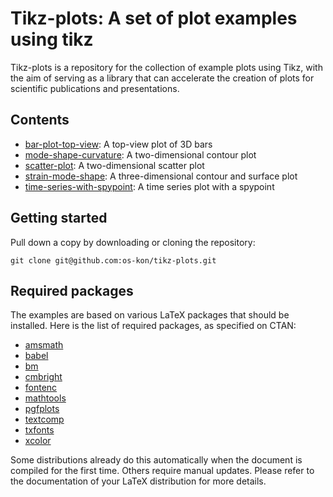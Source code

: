 # Tikz-plots: A set of plot examples using tikz

Tikz-plots is a repository for the collection of example plots using Tikz, with the aim of serving as a library that can accelerate the creation of plots for scientific publications and presentations.

## Contents

- [bar-plot-top-view](https://github.com/os-kon/tikz-plots/tree/main/bar-plot-top-view): A top-view plot of 3D bars
- [mode-shape-curvature](https://github.com/os-kon/tikz-plots/tree/main/mode-shape-curvature): A two-dimensional contour plot
- [scatter-plot](https://github.com/os-kon/tikz-plots/tree/main/scatter-plot): A two-dimensional scatter plot
- [strain-mode-shape](https://github.com/os-kon/tikz-plots/tree/main/strain-mode-shape): A three-dimensional contour and surface plot
- [time-series-with-spypoint](https://github.com/os-kon/tikz-plots/tree/main/time-series-with-spypoint): A time series plot with a spypoint 

## Getting started
Pull down a copy by downloading or cloning the repository:

```shell
git clone git@github.com:os-kon/tikz-plots.git
```


## Required packages

The examples are based on various LaTeX packages that should be installed. Here is the list of required packages, as specified on CTAN:

- [amsmath](https://ctan.org/pkg/amsmath)
- [babel](https://ctan.org/pkg/babel)
- [bm](https://ctan.org/pkg/bm)
- [cmbright](https://ctan.org/pkg/cmbright)
- [fontenc](https://ctan.org/pkg/fontenc)
- [mathtools](https://ctan.org/pkg/mathtools)
- [pgfplots](https://ctan.org/pkg/pgfplots)
- [textcomp](https://ctan.org/pkg/textcomp)
- [txfonts](https://ctan.org/pkg/txfonts)
- [xcolor](https://ctan.org/pkg/xcolor)

Some distributions already do this automatically when the document is compiled for the first time. Others require manual updates. Please refer to the documentation of your LaTeX distribution for more details.
